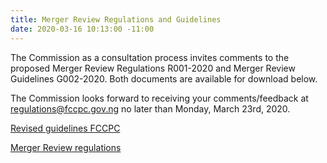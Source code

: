 ```yaml
---
title: Merger Review Regulations and Guidelines
date: 2020-03-16 10:13:00 -11:00
---
```


The Commission as a consultation process invites comments to the proposed Merger Review Regulations R001-2020 and Merger Review Guidelines G002-2020. Both documents are available for download below.

The Commission looks forward to receiving your comments/feedback at regulations@fccpc.gov.ng no later than Monday, March 23rd, 2020.

[Revised guidelines FCCPC](/uploads/Draft%20Revised%20Guidelines%20%20FCCPC.pdf)

[Merger Review regulations](/uploads/Draft%20Merger%20Review%20Regulations%20FCCPC.pdf)